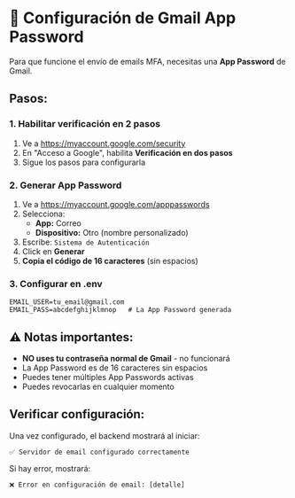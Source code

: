 # 📧 Configuración de Gmail App Password

Para que funcione el envío de emails MFA, necesitas una **App Password** de Gmail.

## Pasos:

### 1. Habilitar verificación en 2 pasos
1. Ve a https://myaccount.google.com/security
2. En "Acceso a Google", habilita **Verificación en dos pasos**
3. Sigue los pasos para configurarla

### 2. Generar App Password
1. Ve a https://myaccount.google.com/apppasswords
2. Selecciona:
   - **App:** Correo
   - **Dispositivo:** Otro (nombre personalizado)
3. Escribe: `Sistema de Autenticación`
4. Click en **Generar**
5. **Copia el código de 16 caracteres** (sin espacios)

### 3. Configurar en .env
```env
EMAIL_USER=tu_email@gmail.com
EMAIL_PASS=abcdefghijklmnop   # La App Password generada
```

## ⚠️ Notas importantes:
- **NO uses tu contraseña normal de Gmail** - no funcionará
- La App Password es de 16 caracteres sin espacios
- Puedes tener múltiples App Passwords activas
- Puedes revocarlas en cualquier momento

## Verificar configuración:
Una vez configurado, el backend mostrará al iniciar:
```
✅ Servidor de email configurado correctamente
```

Si hay error, mostrará:
```
❌ Error en configuración de email: [detalle]
```